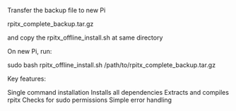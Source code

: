 Transfer the backup file to new Pi

rpitx_complete_backup.tar.gz

and copy the rpitx_offline_install.sh at same directory

On new Pi, run:

sudo bash rpitx_offline_install.sh /path/to/rpitx_complete_backup.tar.gz

Key features:

Single command installation
Installs all dependencies
Extracts and compiles rpitx
Checks for sudo permissions
Simple error handling
